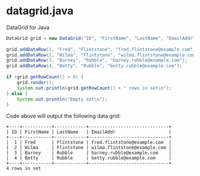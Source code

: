 datagrid.java
=============

DataGrid for Java

```java
DataGrid grid = new DataGrid("ID", "FirstName", "LastName", "EmailAddr");
		
grid.addDataRow(1, "Fred", "Flintstone", "fred.flintstone@example.com");
grid.addDataRow(2, "Wilma", "Flintstone", "wilma.flintstone@example.com");
grid.addDataRow(3, "Barney", "Rubble", "barney.rubble@example.com");
grid.addDataRow(4, "Betty", "Rubble", "betty.rubble@example.com");
		
if (grid.getRowCount() > 0) {
	grid.render();
	System.out.println(grid.getRowCount() + " rows in set\n");
} else {
	System.out.println("Empty set\n");
}
```

Code above will output the following data grid:

	+----+-----------+------------+------------------------------+
	| ID | FirstName | LastName   | EmailAddr                    |
	+----+-----------+------------+------------------------------+
	|  1 | Fred      | Flintstone | fred.flintstone@example.com  |
	|  2 | Wilma     | Flintstone | wilma.flintstone@example.com |
	|  3 | Barney    | Rubble     | barney.rubble@example.com    |
	|  4 | Betty     | Rubble     | betty.rubble@example.com     |
	+----+-----------+------------+------------------------------+
	4 rows in set